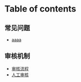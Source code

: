 # Table of contents

## 常见问题

* [aaaa](README.md)

## 审核机制

* [审核流程](shen-he-ji-zhi/shen-he-liu-cheng.md)
* [人工审核](shen-he-ji-zhi/ren-gong-shen-he.md)
